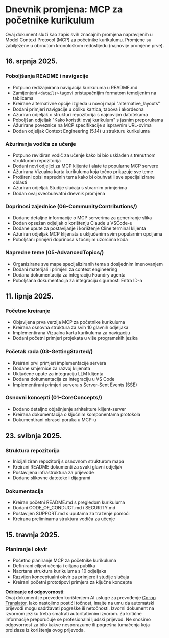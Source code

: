 <!--
CO_OP_TRANSLATOR_METADATA:
{
  "original_hash": "baf3b041e5d939c4a1d8653632cc14f1",
  "translation_date": "2025-07-17T13:10:22+00:00",
  "source_file": "changelog.md",
  "language_code": "hr"
}
-->
# Dnevnik promjena: MCP za početnike kurikulum

Ovaj dokument služi kao zapis svih značajnih promjena napravljenih u Model Context Protocol (MCP) za početnike kurikulumu. Promjene su zabilježene u obrnutom kronološkom redoslijedu (najnovije promjene prve).

## 16. srpnja 2025.

### Poboljšanja README i navigacije
- Potpuno redizajnirana navigacija kurikuluma u README.md
- Zamijenjeni `<details>` tagovi pristupačnijim formatom temeljenim na tablicama
- Kreirane alternativne opcije izgleda u novoj mapi "alternative_layouts"
- Dodani primjeri navigacije u obliku kartica, tabova i akordeona
- Ažuriran odjeljak o strukturi repozitorija s najnovijim datotekama
- Poboljšan odjeljak "Kako koristiti ovaj kurikulum" s jasnim preporukama
- Ažurirane poveznice na MCP specifikacije s ispravnim URL-ovima
- Dodan odjeljak Context Engineering (5.14) u strukturu kurikuluma

### Ažuriranja vodiča za učenje
- Potpuno revidiran vodič za učenje kako bi bio usklađen s trenutnom strukturom repozitorija
- Dodani novi odjeljci za MCP klijente i alate te popularne MCP servere
- Ažurirana Vizualna karta kurikuluma koja točno prikazuje sve teme
- Prošireni opisi naprednih tema kako bi obuhvatili sve specijalizirane oblasti
- Ažuriran odjeljak Studije slučaja s stvarnim primjerima
- Dodan ovaj sveobuhvatni dnevnik promjena

### Doprinosi zajednice (06-CommunityContributions/)
- Dodane detaljne informacije o MCP serverima za generiranje slika
- Dodan opsežan odjeljak o korištenju Claude u VSCode-u
- Dodane upute za postavljanje i korištenje Cline terminal klijenta
- Ažuriran odjeljak MCP klijenata s uključenim svim popularnim opcijama
- Poboljšani primjeri doprinosa s točnijim uzorcima koda

### Napredne teme (05-AdvancedTopics/)
- Organizirane sve mape specijaliziranih tema s dosljednim imenovanjem
- Dodani materijali i primjeri za context engineering
- Dodana dokumentacija za integraciju Foundry agenta
- Poboljšana dokumentacija za integraciju sigurnosti Entra ID-a

## 11. lipnja 2025.

### Početno kreiranje
- Objavljena prva verzija MCP za početnike kurikuluma
- Kreirana osnovna struktura za svih 10 glavnih odjeljaka
- Implementirana Vizualna karta kurikuluma za navigaciju
- Dodani početni primjeri projekata u više programskih jezika

### Početak rada (03-GettingStarted/)
- Kreirani prvi primjeri implementacije servera
- Dodane smjernice za razvoj klijenata
- Uključene upute za integraciju LLM klijenta
- Dodana dokumentacija za integraciju u VS Code
- Implementirani primjeri servera s Server-Sent Events (SSE)

### Osnovni koncepti (01-CoreConcepts/)
- Dodano detaljno objašnjenje arhitekture klijent-server
- Kreirana dokumentacija o ključnim komponentama protokola
- Dokumentirani obrasci poruka u MCP-u

## 23. svibnja 2025.

### Struktura repozitorija
- Inicijaliziran repozitorij s osnovnom strukturom mapa
- Kreirani README dokumenti za svaki glavni odjeljak
- Postavljena infrastruktura za prijevode
- Dodane slikovne datoteke i dijagrami

### Dokumentacija
- Kreiran početni README.md s pregledom kurikuluma
- Dodani CODE_OF_CONDUCT.md i SECURITY.md
- Postavljen SUPPORT.md s uputama za traženje pomoći
- Kreirana preliminarna struktura vodiča za učenje

## 15. travnja 2025.

### Planiranje i okvir
- Početno planiranje MCP za početnike kurikuluma
- Definirani ciljevi učenja i ciljana publika
- Nacrtana struktura kurikuluma s 10 odjeljaka
- Razvijen konceptualni okvir za primjere i studije slučaja
- Kreirani početni prototipovi primjera za ključne koncepte

**Odricanje od odgovornosti**:  
Ovaj dokument je preveden korištenjem AI usluge za prevođenje [Co-op Translator](https://github.com/Azure/co-op-translator). Iako nastojimo postići točnost, imajte na umu da automatski prijevodi mogu sadržavati pogreške ili netočnosti. Izvorni dokument na izvornom jeziku treba smatrati autoritativnim izvorom. Za kritične informacije preporučuje se profesionalni ljudski prijevod. Ne snosimo odgovornost za bilo kakve nesporazume ili pogrešna tumačenja koja proizlaze iz korištenja ovog prijevoda.